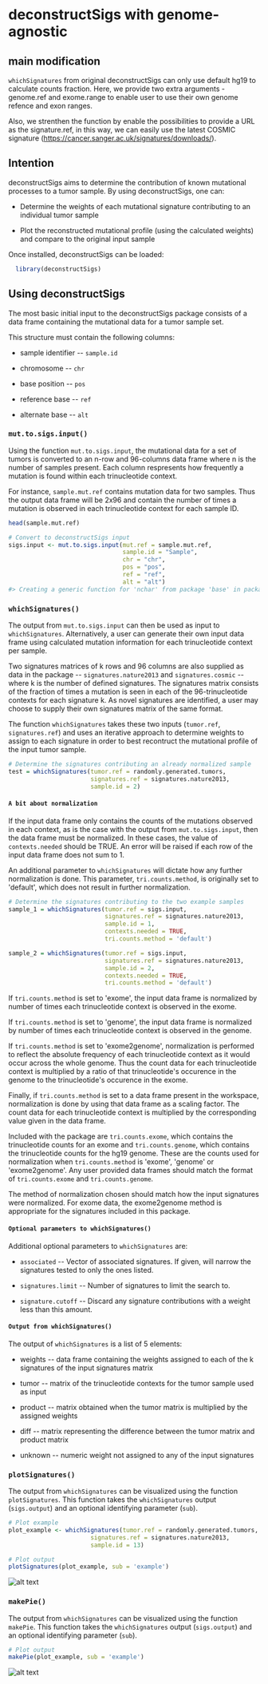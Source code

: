 <!-- README.md is generated from README.Rmd. Please edit that file -->
deconstructSigs with genome-agnostic
===============

## main modification
`whichSignatures` from original deconstructSigs can only use default hg19 to calculate counts fraction. Here, we provide two extra arguments - genome.ref and exome.range to enable user to use their own genome refence and exon ranges.

Also, we strenthen the function by enable the possibilities to provide a URL as the signature.ref, in this way, we can easily use the latest COSMIC signature (<https://cancer.sanger.ac.uk/signatures/downloads/>).

## Intention
deconstructSigs aims to determine the contribution of known mutational processes to a tumor sample. By using deconstructSigs, one can:

-   Determine the weights of each mutational signature contributing to an individual tumor sample

-   Plot the reconstructed mutational profile (using the calculated weights) and compare to the original input sample

Once installed, deconstructSigs can be loaded:

``` r
  library(deconstructSigs)
```

Using deconstructSigs
---------------------

The most basic initial input to the deconstructSigs package consists of a data frame containing the mutational data for a tumor sample set.

This structure must contain the following columns:

-   sample identifier -- `sample.id`

-   chromosome -- `chr`

-   base position -- `pos`

-   reference base -- `ref`

-   alternate base -- `alt`

### `mut.to.sigs.input()`

Using the function `mut.to.sigs.input`, the mutational data for a set of tumors is converted to an n-row and 96-columns data frame where n is the number of samples present. Each column respresents how frequently a mutation is found within each trinucleotide context.

For instance, `sample.mut.ref` contains mutation data for two samples. Thus the output data frame will be 2x96 and contain the number of times a mutation is observed in each trinucleotide context for each sample ID.

``` r
head(sample.mut.ref)

# Convert to deconstructSigs input
sigs.input <- mut.to.sigs.input(mut.ref = sample.mut.ref, 
                                sample.id = "Sample", 
                                chr = "chr", 
                                pos = "pos", 
                                ref = "ref", 
                                alt = "alt")
#> Creating a generic function for 'nchar' from package 'base' in package 'S4Vectors'
```

### `whichSignatures()`

The output from `mut.to.sigs.input` can then be used as input to `whichSignatures`. Alternatively, a user can generate their own input data frame using calculated mutation information for each trinucleotide context per sample.

Two signatures matrices of k rows and 96 columns are also supplied as data in the package -- `signatures.nature2013` and `signatures.cosmic` -- where k is the number of defined signatures. The signatures matrix consists of the fraction of times a mutation is seen in each of the 96-trinucleotide contexts for each signature k. As novel signatures are identified, a user may choose to supply their own signatures matrix of the same format.

The function `whichSignatures` takes these two inputs (`tumor.ref`, `signatures.ref`) and uses an iterative approach to determine weights to assign to each signature in order to best recontruct the mutational profile of the input tumor sample.

``` r
# Determine the signatures contributing an already normalized sample
test = whichSignatures(tumor.ref = randomly.generated.tumors, 
                       signatures.ref = signatures.nature2013, 
                       sample.id = 2)
```

#### `A bit about normalization`

If the input data frame only contains the counts of the mutations observed in each context, as is the case with the output from `mut.to.sigs.input`, then the data frame must be normalized. In these cases, the value of `contexts.needed` should be TRUE. An error will be raised if each row of the input data frame does not sum to 1.

An additional parameter to `whichSignatures` will dictate how any further normalization is done. This parameter, `tri.counts.method`, is originally set to 'default', which does not result in further normalization.

``` r
# Determine the signatures contributing to the two example samples
sample_1 = whichSignatures(tumor.ref = sigs.input, 
                           signatures.ref = signatures.nature2013, 
                           sample.id = 1, 
                           contexts.needed = TRUE,
                           tri.counts.method = 'default')

sample_2 = whichSignatures(tumor.ref = sigs.input, 
                           signatures.ref = signatures.nature2013, 
                           sample.id = 2, 
                           contexts.needed = TRUE,
                           tri.counts.method = 'default')
```

If `tri.counts.method` is set to 'exome', the input data frame is normalized by number of times each trinucleotide context is observed in the exome.

If `tri.counts.method` is set to 'genome', the input data frame is normalized by number of times each trinucleotide context is observed in the genome.

If `tri.counts.method` is set to 'exome2genome', normalization is performed to reflect the absolute frequency of each trinucleotide context as it would occur across the whole genome. Thus the count data for each trinucleotide context is multiplied by a ratio of that trinucleotide's occurence in the genome to the trinucleotide's occurence in the exome.

Finally, if `tri.counts.method` is set to a data frame present in the workspace, normalization is done by using that data frame as a scaling factor. The count data for each trinucleotide context is multiplied by the corresponding value given in the data frame.

Included with the package are `tri.counts.exome`, which contains the trinucleotide counts for an exome and `tri.counts.genome`, which contains the trinucleotide counts for the hg19 genome. These are the counts used for normalization when `tri.counts.method` is 'exome', 'genome' or 'exome2genome'. Any user provided data frames should match the format of `tri.counts.exome` and `tri.counts.genome`.

The method of normalization chosen should match how the input signatures were normalized. For exome data, the exome2genome method is appropriate for the signatures included in this package.

#### `Optional parameters to whichSignatures()`

Additional optional parameters to `whichSignatures` are:

-   `associated` -- Vector of associated signatures. If given, will narrow the signatures tested to only the ones listed.

-   `signatures.limit` -- Number of signatures to limit the search to.

-   `signature.cutoff` -- Discard any signature contributions with a weight less than this amount.

#### `Output from whichSignatures()`

The output of `whichSignatures` is a list of 5 elements:

-   weights -- data frame containing the weights assigned to each of the k signatures of the input signatures matrix

-   tumor -- matrix of the trinucleotide contexts for the tumor sample used as input

-   product -- matrix obtained when the tumor matrix is multiplied by the assigned weights

-   diff -- matrix representing the difference between the tumor matrix and product matrix

-   unknown -- numeric weight not assigned to any of the input signatures

### `plotSignatures()`

The output from `whichSignatures` can be visualized using the function `plotSignatures`. This function takes the `whichSignatures` output (`sigs.output`) and an optional identifying parameter (`sub`).

``` r
# Plot example
plot_example <- whichSignatures(tumor.ref = randomly.generated.tumors, 
                       signatures.ref = signatures.nature2013, 
                       sample.id = 13)

# Plot output
plotSignatures(plot_example, sub = 'example')
```

![alt text](inst/extdata/plotSignatures.png)

### `makePie()`

The output from `whichSignatures` can be visualized using the function `makePie`. This function takes the `whichSignatures` output (`sigs.output`) and an optional identifying parameter (`sub`).

``` r
# Plot output
makePie(plot_example, sub = 'example')
```

![alt text](inst/extdata/makePie.png)
